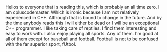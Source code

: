 Hellos to everyone that is reading this, which is probably an all time zero. I am cpluscodemaster. Which is ironic because I am not relatively experienced in C++.
Although that is bound to change in the future. And by the time anybody reads this I will either be dead or I will be an exceptional C++ programmer.
I like taking care of reptiles. I find them interesting and easy to work with. I also enjoy playing all sports. Any of them. I'm good at all of them except for baseball and football.
Football is not to be confused with the far superior sport, fUtbol. 

<!---
cpluscodemaster/cpluscodemaster is a ✨ special ✨ repository because its `README.md` (this file) appears on your GitHub profile.
You can click the Preview link to take a look at your changes.
--->
